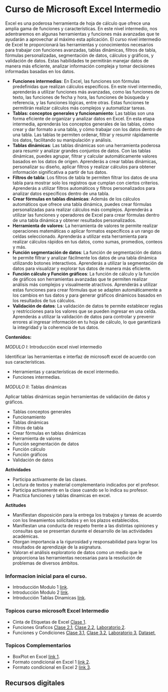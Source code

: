 # Curso de Microsoft Excel Intermedio

Excel es una poderosa herramienta de hoja de cálculo que ofrece una amplia gama de funciones y características. En este nivel intermedio, nos adentraremos en algunas herramientas y funciones más avanzadas que te ayudarán a aprovechar al máximo esta aplicación. El curso nivel intermedio de Excel te proporcionará las herramientas y conocimientos necesarios para trabajar con funciones avanzadas, tablas dinámicas, filtros de tabla, fórmulas personalizadas, segmentación de datos, cálculos y gráficos, y validación de datos. Estas habilidades te permitirán manejar datos de manera más eficiente, analizar información compleja y tomar decisiones informadas basadas en los datos.

* **Funciones intermedias**: En Excel, las funciones son fórmulas predefinidas que realizan cálculos específicos. En este nivel intermedio, aprenderás a utilizar funciones más avanzadas, como las funciones de texto, las funciones de fecha y hora, las funciones de búsqueda y referencia, y las funciones lógicas, entre otras. Estas funciones te permitirán realizar cálculos más complejos y automatizar tareas.
* **Tablas: conceptos generales y funcionamiento**: Las tablas son una forma eficiente de organizar y analizar datos en Excel. En esta etapa intermedia, aprenderás los conceptos generales de las tablas, cómo crear y dar formato a una tabla, y cómo trabajar con los datos dentro de una tabla. Las tablas te permiten ordenar, filtrar y resumir rápidamente los datos, facilitando su manipulación y análisis.
* **Tablas dinámicas**: Las tablas dinámicas son una herramienta poderosa para resumir y analizar grandes conjuntos de datos. Con las tablas dinámicas, puedes agrupar, filtrar y calcular automáticamente valores basados en los datos de origen. Aprenderás a crear tablas dinámicas, personalizar su diseño, aplicar filtros y realizar cálculos para obtener información significativa a partir de tus datos.
* **Filtros de tabla**: Los filtros de tabla te permiten filtrar los datos de una tabla para mostrar solo los registros que cumplan con ciertos criterios. Aprenderás a utilizar filtros automáticos y filtros personalizados para analizar datos específicos dentro de una tabla.
* **Crear fórmulas en tablas dinámicas**: Además de los cálculos automáticos que ofrece una tabla dinámica, puedes crear fórmulas personalizadas para realizar cálculos más complejos. Aprenderás a utilizar las funciones y operadores de Excel para crear fórmulas dentro de una tabla dinámica y obtener resultados personalizados.
* **Herramienta de valores**: La herramienta de valores te permite realizar operaciones matemáticas o aplicar formatos específicos a un rango de celdas seleccionado. Aprenderás a utilizar esta herramienta para realizar cálculos rápidos en tus datos, como sumas, promedios, conteos y más.
* **Función segmentación de datos**: La función de segmentación de datos te permite filtrar y analizar fácilmente los datos de una tabla dinámica utilizando botones interactivos. Aprenderás a utilizar la segmentación de datos para visualizar y explorar tus datos de manera más eficiente.
* **Función cálculo y Función gráficos**: La función de cálculo y la función de gráficos son herramientas avanzadas que te permiten realizar análisis más complejos y visualmente atractivos. Aprenderás a utilizar estas funciones para crear fórmulas que se adapten automáticamente a los cambios en tus datos y para generar gráficos dinámicos basados en los resultados de tus cálculos.
* **Validación de datos**: La validación de datos te permite establecer reglas y restricciones para los valores que se pueden ingresar en una celda. Aprenderás a utilizar la validación de datos para controlar y prevenir errores al ingresar información en tu hoja de cálculo, lo que garantizará la integridad y la coherencia de tus datos.


**Contenidos:**

*MODULO I*: Introducción excel nivel intermedio

Identificar las herramientas e interfaz de microsoft excel de acuerdo con sus características.

* Herramientas y características de excel intermedio.
* Funciones intermedias.

*MODULO II*: Tablas dinámicas

Aplicar tablas dinámicas según herramientas de validación de datos y gráficos.

* Tablas conceptos generales
* Funcionamiento
* Tablas dinámicas
* Filtros de tabla
* Crear fórmulas en tablas dinámicas
* Herramienta de valores
* Función segmentación de datos
* Función cálculo
* Función gráficos
* Validación de datos

**Actividades**

* Participa activamente de las clases.
* Lectura de textos y material complementario indicados por el profesor.
* Participa activamente en la clase cuando se lo indica su profesor.
* Practica funciones y tablas dinamicas en excel.

**Actitudes**

* Manifiestan disposición para la entrega los trabajos y tareas de acuerdo con los lineamientos solicitados y en los plazos
establecidos.
* Manifiestan una conducta de respeto frente a las distintas opiniones y consultas que se presentan durante el desarrollo de
las actividades académicas.
* Otorgan importancia a la rigurosidad y responsabilidad para lograr los resultados de aprendizaje de la asignatura.
* Valoran el análisis exploratorio de datos como un medio que le proporciona las herramientas necesarias para la resolución
de problemas de diversos ámbitos.


### Informacion inicial para el curso.

* Introducción Modulo 1 [link](https://www.dropbox.com/s/svp7oeo16fqajsn/Modulo_I.pdf?dl=0).
* Introducción Modulo 2 [link](https://www.dropbox.com/s/okbvmvgvrwzfkgf/Modulo_II.pdf?dl=0).
* Introducción Tablas Dinamicas [link](https://www.dropbox.com/s/2028fom1dcgnzyg/Tablas_Dinamicas.pdf?dl=0).

### Topicos curso microsoft Excel Intermedio 

* Cinta de Etiquetas de Excel [Clase 1](https://www.dropbox.com/s/sj3voanwmxuhmyr/Excel%20Intermedio%20-%20Clase1.pdf?dl=0).
* Funciones Graficos [Clase 2.1](https://www.dropbox.com/s/lpi2dgq5w29v2kz/Excel%20Intermedio%20-%20Clase2.1.pdf?dl=0), [Clase 2.2](https://www.dropbox.com/s/7cxvqbkamfhnzez/Excel%20Intermedio%20-%20Clase2.pdf?dl=0), [Laboratorio 2](https://www.dropbox.com/s/w5dpi0pep9pohco/Laboratorio_1.pdf?dl=0).
* Funciones y Condiciones [Clase 3.1](https://www.dropbox.com/s/lpi2dgq5w29v2kz/Excel%20Intermedio%20-%20Clase2.1.pdf?dl=0), [Clase 3.2](https://www.dropbox.com/s/sshb24ekddeyovx/Excel%20Intermedio%20-%20Clase3.pdf?dl=0), [Laboratorio 3](https://www.dropbox.com/s/7qt4dho7o5a60or/Laboratorio_2.pdf?dl=0), [Dataset](https://www.dropbox.com/s/dbn58q5ce1xx89m/matches.csv?dl=0), 


### Topicos Complementarios 

* BoxPlot en Excel [link 1](https://www.dropbox.com/s/p1983bvfl9xjdav/Grsficos_BoxPlot.pdf?dl=0).
* Formato condicional en Excel 1 [link 2](https://www.dropbox.com/s/xs3lxkpxoudyiv9/Formato-Condicional.pdf?dl=0).
* Formato condicional en Excel 2 [link 3](https://www.dropbox.com/s/7zdl3jvcrh505xn/excel_205_funciones_condicionales_busqueda.pdf?dl=0).

## Recursos digitales







